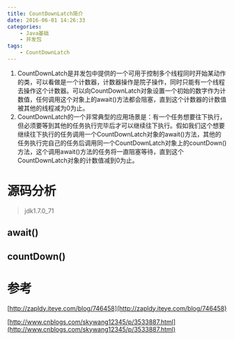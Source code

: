 ```yaml
---
title: CountDownLatch简介
date: 2016-06-01 14:26:33
categories: 
	- Java基础
	- 并发包
tags:
	- CountDownLatch
---
```


1. CountDownLatch是并发包中提供的一个可用于控制多个线程同时开始某动作的类，可以看做是一个计数器，计数器操作是院子操作，同时只能有一个线程去操作这个计数器。可以向CountDownLatch对象设置一个初始的数字作为计数值，任何调用这个对象上的await()方法都会阻塞，直到这个计数器的计数值被其他的线程减为0为止。
2. CountDownLatch的一个非常典型的应用场景是：有一个任务想要往下执行，但必须要等到其他的任务执行完毕后才可以继续往下执行。假如我们这个想要继续往下执行的任务调用一个CountDownLatch对象的await()方法，其他的任务执行完自己的任务后调用同一个CountDownLatch对象上的countDown()方法，这个调用await()方法的任务将一直阻塞等待，直到这个CountDownLatch对象的计数值减到0为止。

<!-- more -->

# 源码分析
>jdk1.7.0_71

## await()

## countDown()

# 参考
[http://zapldy.iteye.com/blog/746458](http://zapldy.iteye.com/blog/746458)

[http://www.cnblogs.com/skywang12345/p/3533887.html](http://www.cnblogs.com/skywang12345/p/3533887.html)